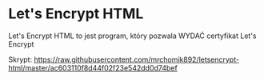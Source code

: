 # Let's Encrypt HTML
Let's Encrypt HTML to jest program, który pozwala WYDAĆ certyfikat Let's Encrypt

Skrypt:
https://raw.githubusercontent.com/mrchomik892/letsencrypt-html/master/ac603110f8d44f02f23e542dd0d74bef
